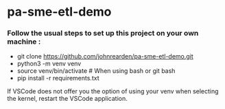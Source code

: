 # pa-sme-etl-demo

### Follow the usual steps to set up this project on your own machine : 
- git clone https://github.com/johnrearden/pa-sme-etl-demo.git
- python3 -m venv venv
- source venv/bin/activate # When using bash or git bash
- pip install -r requirements.txt

If VSCode does not offer you the option of using your venv when selecting the kernel, restart the VSCode application.
